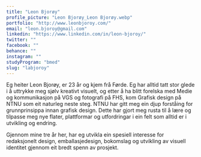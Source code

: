 ```yaml
---
title: "Leon Bjorøy"
profile_picture: "Leon Bjorøy_Leon Bjorøy.webp"
portfolio: "http://www.leonbjoroy.com/"
email: "leon.bjoroy@gmail.com"
linkedin: "https://www.linkedin.com/in/leon-bjoroy/"
twitter: ""
facebook: ""
behance: ""
instagram: ""
studyProgram: "bmed"
slug: "labjoroy"
---
```


Eg heiter Leon Bjorøy, er 23 år og kjem frå Førde. Eg har alltid tatt stor glede i å uttrykke meg sjølv kreativt visuelt, og etter å ha blitt forelska med Medie og kommunikasjon på VGS og fotografi på FHS, kom Grafisk design på NTNU som eit naturleg neste steg. NTNU har gitt meg ein djup forståing for grunnprinsippa innan grafisk design. Dette har gjort meg rusta til å lære og tilpasse meg nye flater, plattformar og utfordringar i ein felt som alltid er i utvikling og endring.

Gjennom mine tre år her, har eg utvikla ein spesiell interesse for redaksjonelt design, emballasjedesign, bokomslag og utvikling av visuell identitet gjennom eit bredt spenn av prosjekt.
